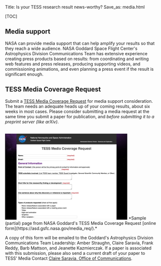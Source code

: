 Title: Is your TESS research result news-worthy?
Save_as: media.html

[TOC]

## Media support 

NASA can provide media support that can help amplify your results so that they reach a wide audience. NASA Goddard Space Flight Center's Astrophysics Division Communications Team has extensive experience creating press products based on results: from coordinating and writing web features and press releases, producing supporting videos, and commissioning animations, and even planning a press event if the result is significant enough.

## TESS Media Coverage Request

Submit a [TESS Media Coverage Request](https://asd.gsfc.nasa.gov/media_req/) for media support consideration. The team needs an adequate heads up of your coming results, about six weeks in most cases. Please consider submitting a media request at the same time you submit a paper for publication, and *before submitting it to a preprint server (like arXiv)*.

<br/>
<img class="img-responsive" style="max-width:80%;" src="images/mediaform.png">
*Sample (partial) page from NASA Goddard's TESS Media Coverage Request [online form](https://asd.gsfc.nasa.gov/media_req/).*
<br/>

A copy of this form will be emailed to the Goddard's Astrophysics Division Communications Team Leadership: Amber Straughn, Claire Saravia, Frank Reddy, Barb Mattson, and Jeanette Kazmierczak. If a paper is associated with this submission, please also send a current draft of your paper to TESS' Media Contact [Claire Saravia, Office of Communications](mailto:claire.g.desaravia@nasa.gov).


